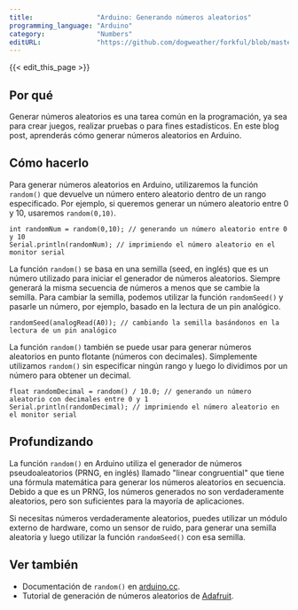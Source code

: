 ```yaml
---
title:                "Arduino: Generando números aleatorios"
programming_language: "Arduino"
category:             "Numbers"
editURL:              "https://github.com/dogweather/forkful/blob/master/content/es/arduino/generating-random-numbers.md"
---
```


{{< edit_this_page >}}

## Por qué

Generar números aleatorios es una tarea común en la programación, ya sea para crear juegos, realizar pruebas o para fines estadísticos. En este blog post, aprenderás cómo generar números aleatorios en Arduino.

## Cómo hacerlo

Para generar números aleatorios en Arduino, utilizaremos la función `random()` que devuelve un número entero aleatorio dentro de un rango especificado. Por ejemplo, si queremos generar un número aleatorio entre 0 y 10, usaremos `random(0,10)`.

```Arduino
int randomNum = random(0,10); // generando un número aleatorio entre 0 y 10
Serial.println(randomNum); // imprimiendo el número aleatorio en el monitor serial
```

La función `random()` se basa en una semilla (seed, en inglés) que es un número utilizado para iniciar el generador de números aleatorios. Siempre generará la misma secuencia de números a menos que se cambie la semilla. Para cambiar la semilla, podemos utilizar la función `randomSeed()` y pasarle un número, por ejemplo, basado en la lectura de un pin analógico.

```Arduino
randomSeed(analogRead(A0)); // cambiando la semilla basándonos en la lectura de un pin analógico
```

La función `random()` también se puede usar para generar números aleatorios en punto flotante (números con decimales). Simplemente utilizamos `random()` sin especificar ningún rango y luego lo dividimos por un número para obtener un decimal.

```Arduino
float randomDecimal = random() / 10.0; // generando un número aleatorio con decimales entre 0 y 1
Serial.println(randomDecimal); // imprimiendo el número aleatorio en el monitor serial
```

## Profundizando

La función `random()` en Arduino utiliza el generador de números pseudoaleatorios (PRNG, en inglés) llamado "linear congruential" que tiene una fórmula matemática para generar los números aleatorios en secuencia. Debido a que es un PRNG, los números generados no son verdaderamente aleatorios, pero son suficientes para la mayoría de aplicaciones.

Si necesitas números verdaderamente aleatorios, puedes utilizar un módulo externo de hardware, como un sensor de ruido, para generar una semilla aleatoria y luego utilizar la función `randomSeed()` con esa semilla.

## Ver también

- Documentación de `random()` en [arduino.cc](https://www.arduino.cc/reference/en/language/functions/random-numbers/random/).
- Tutorial de generación de números aleatorios de [Adafruit](https://learn.adafruit.com/circuitpython-random-number-generation/overview).
